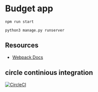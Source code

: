 # Budget app

```
npm run start
```


```
python3 manage.py runserver
```

## Resources

* [Webpack Docs](http://owaislone.org/blog/webpack-plus-reactjs-and-django/)


## circle continious integration

[![CircleCI](https://circleci.com/gh/delitamakanda/bank-app.svg?style=svg)](https://circleci.com/gh/delitamakanda/banky)
